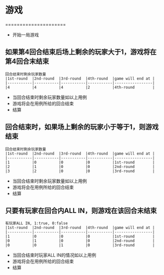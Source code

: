# 游戏
=====================

* 开始一局游戏

## 如果第4回合结束后场上剩余的玩家大于1，游戏将在第4回合末结束
    回合结束时剩余玩家数量
    |1st-round  |2nd-round  |3rd-round  |4th-round  |game will end at |
    |-----------|-----------|-----------|-----------|-----------------|
    |4          |4          |4          |2          |4th-round        |
* 当回合结束时剩余玩家数量如以上用例
* 游戏将会在用例所给的回合结束
* 结算

## 回合结束时，如果场上剩余的玩家小于等于1，则游戏结束
    回合结束时剩余玩家数量
    |1st-round  |2nd-round  |3rd-round  |4th-round  |game will end at |
    |-----------|-----------|-----------|-----------|-----------------|
    |1          |0          |0          |0          |1st-round        |
    |2          |1          |0          |0          |2nd-round        |
    |3          |2          |0          |0          |3rd-round        |

* 当回合结束时剩余玩家数量如以上用例
* 游戏将会在用例所给的回合结束
* 结算

## 只要有玩家在回合内ALL IN，则游戏在该回合末结束
    有玩家ALL IN, 1:true, 0:false
    |1st-round  |2nd-round  |3rd-round  |4th-round  |game will end at |
    |-----------|-----------|-----------|-----------|-----------------|
    |1          |0          |0          |0          |1st-round        |
    |0          |1          |0          |0          |2nd-round        |
    |0          |0          |1          |0          |3rd-round        |

* 当回合结束时玩家ALL IN的情况如以上用例
* 游戏将会在用例所给的回合结束
* 结算